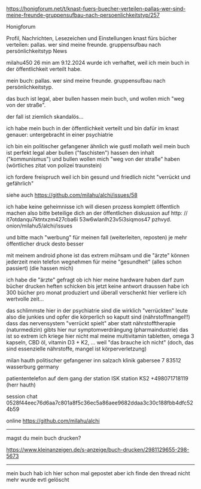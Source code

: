 https://honigforum.net/t/knast-fuers-buecher-verteilen-pallas-wer-sind-meine-freunde-gruppensufbau-nach-persoenlichkeitstyp/257


Honigforum



Profil, Nachrichten, Lesezeichen und Einstellungen
knast fürs bücher verteilen: pallas. wer sind meine freunde. gruppensufbau nach persönlichkeitstyp 
News

milahu450
26 min
am 9.12.2024 wurde ich verhaftet,
weil ich mein buch in der öffentlichkeit verteilt habe.

mein buch:
pallas. wer sind meine freunde. gruppensufbau nach persönlichkeitstyp.

das buch ist legal,
aber bullen hassen mein buch,
und wollen mich "weg von der straße".

der fall ist ziemlich skandalös...

ich habe mein buch
in der öffentlichkeit verteilt
und bin dafür im knast
genauer:
untergebracht in einer psychiatrie

ich bin ein politischer gefangener
ähnlich wie gustl mollath
weil mein buch ist perfekt legal
aber bullen ("faschisten") hassen den inhalt
("kommunismus")
und bullen wollen mich
"weg von der straße" haben
(wörtliches zitat von polizei traunstein)

ich fordere freispruch
weil ich bin gesund und friedlich
nicht "verrückt und gefährlich"

siehe auch
https://github.com/milahu/alchi/issues/58

ich habe keine geheimnisse
ich will diesen prozess
komplett öffentlich machen
also bitte beteilige dich
an der öffentlichen diskussion auf
http:
//
it7otdanqu7ktntxzm427cba6i
53w6wlanlh23v5i3siqmos47
pzhvyd.
onion/milahu5/alchi/issues

und bitte mach "werbung"
für meinen fall
(weiterleiten, reposten)
je mehr öffentlicher druck
desto besser

mit meinem android phone
ist das extrem mühsam
und die "ärzte" können jederzeit
mein telefon wegnehmen
für meine "gesundheit"
(alles schon passiert)
(die hassen mich)

ich habe die "ärzte" gefragt
ob ich hier meine hardware haben darf
zum bücher drucken heften schicken
bis jetzt keine antwort
draussen habe ich
300 bücher pro monat produziert
und überall verschenkt
hier verliere ich wertvolle zeit...

das schlimmste hier in der psychiatrie
sind die wirklich "verrückten" leute
also die junkies und opfer
die körperlich so kaputt sind
(nährstoffmangel!!)
dass das nervensystem "verrückt spielt"
aber statt nährstofftherapie (naturmedizin)
gibts hier nur symptomverdrängung (pharmaindustrie)
das ist so extrem
ich kriege hier nicht mal meine
multivitamin tabletten,
omega 3 kapseln,
CBD öl,
vitamin D3 + K2,
...
weil "das brauche ich nicht"
(doch, das sind essenzielle nährstoffe,
mangel ist körperverletzung)

milan hauth
politischer gefangener
inn salzach klinik
gabersee 7
83512 wasserburg
germany

patiententelefon
auf dem gang der station
ISK station KS2
+498071718119
(herr hauth)

session chat
0528f44eec76d6aa7c801a8f5c36ec5a86aee9682ddaa3c30c188fbb4dfc524b59

online
https://github.com/milahu/alchi

----

magst du mein buch drucken?

https://www.kleinanzeigen.de/s-anzeige/buch-drucken/2981129655-298-5673

----

mein buch hab ich hier schon mal gepostet
aber ich finde den thread nicht mehr
wurde evtl gelöscht
